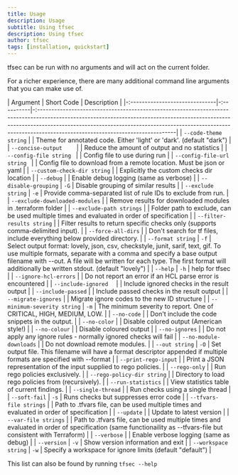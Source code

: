 ```yaml
---
title: Usage
description: Usage
subtitle: Using tfsec
description: Using tfsec
author: tfsec
tags: [installation, quickstart]
---
```


tfsec can be run with no arguments and will act on the current folder.

For a richer experience, there are many additional command line arguments that you can make use of.

| Argument                       | Short Code | Description                                                                                                                                                                                                                                                                                |
|-:------------------------------|-:----------|-:------------------------------------------------------------------------------------------------------------------------------------------------------------------------------------------------------------------------------------------------------------------------------------------|
| `--code-theme string`          |            | Theme for annotated code. Either 'light' or 'dark'. (default "dark")                                                                                                                                                                                                                       |
| `--concise-output    `         |            | Reduce the amount of output and no statistics                                                                                                                                                                                                                                              |
| `--config-file string `        |            | Config file to use during run                                                                                                                                                                                                                                                              |
| `--config-file-url string `    |            | Config file to download from a remote location. Must be json or yaml                                                                                                                                                                                                                       |
| `--custom-check-dir string`    |            | Explicitly the custom checks dir location                                                                                                                                                                                                                                                  |
| `--debug`                      |            | Enable debug logging (same as verbose)                                                                                                                                                                                                                                                     |
| `--disable-grouping`           | `-G`       | Disable grouping of similar results                                                                                                                                                                                                                                                        |
| `--exclude string`             | `-e`       | Provide comma-separated list of rule IDs to exclude from run.                                                                                                                                                                                                                              |
| `--exclude-downloaded-modules` |            | Remove results for downloaded modules in .terraform folder                                                                                                                                                                                                                                 |
| `--exclude-path strings`       |            | Folder path to exclude, can be used multiple times and evaluated in order of specification                                                                                                                                                                                                 |
| `--filter-results string`      |            | Filter results to return specific checks only (supports comma-delimited input).                                                                                                                                                                                                            |
| `--force-all-dirs`             |            | Don't search for tf files, include everything below provided directory.                                                                                                                                                                                                                    |
| `--format string`              | `-f`       | Select output format: lovely, json, csv, checkstyle, junit, sarif, text, gif. To use multiple formats, separate with a comma and specify a base output filename with --out. A file will be written for each type. The first format will additionally be written stdout. (default "lovely") |
| `--help`                       | `-h`       | help for tfsec                                                                                                                                                                                                                                                                             |
| `--ignore-hcl-errors`          |            | Do not report an error if an HCL parse error is encountered                                                                                                                                                                                                                                |
| `--include-ignored  `          |            | Include ignored checks in the result output                                                                                                                                                                                                                                                |
| `--include-passed`             |            | Include passed checks in the result output                                                                                                                                                                                                                                                 |
| `--migrate-ignores`            |            | Migrate ignore codes to the new ID structure                                                                                                                                                                                                                                               |
| `--minimum-severity string`    | `-m`       | The minimum severity to report. One of CRITICAL, HIGH, MEDIUM, LOW.                                                                                                                                                                                                                        |
| `--no-code`                    |            | Don't include the code snippets in the output.                                                                                                                                                                                                                                             |
| `--no-color`                   |            | Disable colored output (American style!)                                                                                                                                                                                                                                                   |
| `--no-colour`                  |            | Disable coloured output                                                                                                                                                                                                                                                                    |
| `--no-ignores`                 |            | Do not apply any ignore rules - normally ignored checks will fail                                                                                                                                                                                                                          |
| `--no-module-downloads`        |            | Do not download remote modules.                                                                                                                                                                                                                                                            |
| `--out string`                 | `-O`       | Set output file. This filename will have a format descriptor appended if multiple formats are specified with --format                                                                                                                                                                      |
| `--print-rego-input`           |            | Print a JSON representation of the input supplied to rego policies.                                                                                                                                                                                                                        |
| `--rego-only`                  |            | Run rego policies exclusively.                                                                                                                                                                                                                                                             |
| `--rego-policy-dir string`     |            | Directory to load rego policies from (recursively).                                                                                                                                                                                                                                        |
| `--run-statistics`             |            | View statistics table of current findings.                                                                                                                                                                                                                                                 |
| `--single-thread`              |            | Run checks using a single thread                                                                                                                                                                                                                                                           |
| `--soft-fail`                  | `-s`       | Runs checks but suppresses error code                                                                                                                                                                                                                                                      |
| `--tfvars-file strings`        |            | Path to .tfvars file, can be used multiple times and evaluated in order of specification                                                                                                                                                                                                   |
| `--update`                     |            | Update to latest version                                                                                                                                                                                                                                                                   |
| `--var-file strings`           |            | Path to .tfvars file, can be used multiple times and evaluated in order of specification (same functionaility as --tfvars-file but consistent with Terraform)                                                                                                                              |
| `--verbose`                    |            | Enable verbose logging (same as debug)                                                                                                                                                                                                                                                     |
| `--version`                    | `-v`       | Show version information and exit                                                                                                                                                                                                                                                          |
| `--workspace string`           | `-w`       | Specify a workspace for ignore limits (default "default")                                                                                                                                                                                                                                  |


This list can also be found by running `tfsec --help`
